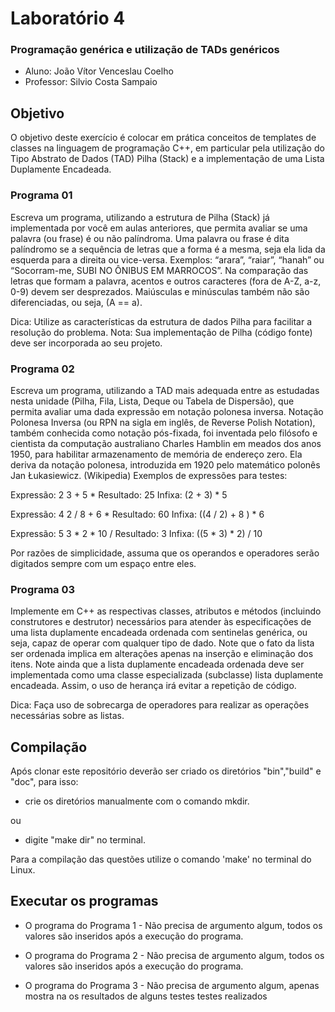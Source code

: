 # Laboratório 4
### Programação genérica e utilização de TADs genéricos

- Aluno: João Vítor Venceslau Coelho
- Professor: Silvio Costa Sampaio

## Objetivo
O objetivo deste exercício é colocar em prática conceitos de templates de classes na linguagem de programação C++, em particular pela utilização do Tipo Abstrato de Dados (TAD) Pilha (Stack) e a implementação de uma Lista Duplamente Encadeada.

### Programa 01
Escreva um programa, utilizando a estrutura de Pilha (Stack) já implementada por você em aulas anteriores, que permita avaliar se uma palavra (ou frase) é ou não palíndroma. Uma palavra ou frase é dita palíndromo se a sequência de letras que a forma é a mesma, seja ela lida da esquerda para a direita ou vice-versa. Exemplos: “arara”, “raiar”, “hanah” ou “Socorram-me, SUBI NO ÔNIBUS EM MARROCOS”. Na comparação das letras que formam a palavra, acentos e outros caracteres (fora de A-Z, a-z, 0-9) devem ser desprezados. Maiúsculas e minúsculas também não são diferenciadas, ou seja, (A == a).

Dica: Utilize as características da estrutura de dados Pilha para facilitar a resolução do problema.
Nota: Sua implementação de Pilha (código fonte) deve ser incorporada ao seu projeto.

### Programa 02
Escreva um programa, utilizando a TAD mais adequada entre as estudadas nesta unidade (Pilha, Fila, Lista, Deque ou Tabela de Dispersão), que permita avaliar uma dada expressão em notação polonesa inversa. Notação Polonesa Inversa (ou RPN na sigla em inglês, de Reverse Polish Notation), também conhecida como notação pós-fixada, foi inventada pelo filósofo e cientista da computação australiano Charles Hamblin em meados dos anos 1950, para habilitar armazenamento de memória de endereço zero. Ela deriva da notação polonesa, introduzida em 1920 pelo matemático polonês Jan Łukasiewicz. (Wikipedia)
Exemplos de expressões para testes:

Expressão: 2 3 + 5 *		Resultado: 25 Infixa: (2 + 3) * 5

Expressão: 4 2 / 8 + 6 *	Resultado: 60 Infixa: ((4 / 2) + 8 ) * 6

Expressão: 5 3 * 2 * 10 /	Resultado: 3 Infixa: ((5 * 3) * 2) / 10

Por razões de simplicidade, assuma que os operandos e operadores serão digitados sempre com um espaço entre eles.

### Programa 03
Implemente em C++ as respectivas classes, atributos e métodos (incluindo construtores e destrutor) necessários para atender às especificações de uma lista duplamente encadeada ordenada com sentinelas genérica, ou seja, capaz de operar com qualquer tipo de dado. Note que o fato da lista ser ordenada implica em alterações apenas na inserção e eliminação dos itens. Note ainda que a lista duplamente encadeada ordenada deve ser implementada como uma classe especializada (subclasse) lista duplamente encadeada. Assim, o uso de herança irá evitar a repetição de código.

Dica: Faça uso de sobrecarga de operadores para realizar as operações necessárias sobre as listas.

## Compilação
Após clonar este repositório deverão ser criado os diretórios "bin","build" e "doc", para isso:
- crie os diretórios manualmente com o comando mkdir.

ou

- digite "make dir" no terminal.

Para a compilação das questões utilize o comando 'make' no terminal do Linux.

## Executar os programas
- O programa do Programa 1 - Não precisa de argumento algum, todos os valores são inseridos após a execução do programa.

- O programa do Programa 2 - Não precisa de argumento algum, todos os valores são inseridos após a execução do programa.

- O programa do Programa 3 - Não precisa de argumento algum, apenas mostra na os resultados de alguns testes testes realizados
